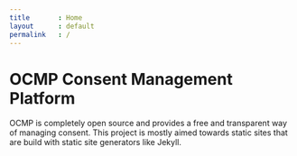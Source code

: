 ```yaml
---
title		: Home
layout		: default
permalink	: /
---
```


# OCMP Consent Management Platform

OCMP is completely open source and provides a free and transparent way of managing consent.
This project is mostly aimed towards static sites that are build with static site generators like Jekyll.


